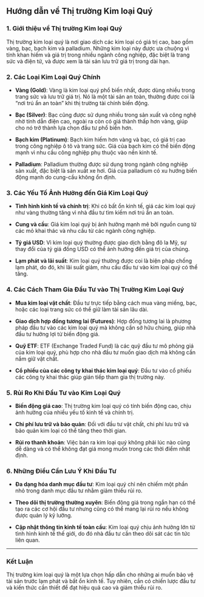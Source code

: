 ## Hướng dẫn về Thị trường Kim loại Quý



### 1. **Giới thiệu về Thị trường Kim loại Quý**

Thị trường kim loại quý là nơi giao dịch các kim loại có giá trị cao, bao gồm vàng, bạc, bạch kim và palladium. Những kim loại này được ưa chuộng vì tính khan hiếm và giá trị trong nhiều ngành công nghiệp, đặc biệt là trang sức và điện tử, và được xem là tài sản lưu trữ giá trị trong dài hạn. 

### 2. **Các Loại Kim Loại Quý Chính**

- **Vàng (Gold)**: Vàng là kim loại quý phổ biến nhất, được dùng nhiều trong trang sức và lưu trữ giá trị. Nó là một tài sản an toàn, thường được coi là “nơi trú ẩn an toàn” khi thị trường tài chính biến động.
  
- **Bạc (Silver)**: Bạc cũng được sử dụng nhiều trong sản xuất và công nghệ nhờ tính dẫn điện cao, ngoài ra còn có giá thành thấp hơn vàng, giúp cho nó trở thành lựa chọn đầu tư phổ biến hơn.

- **Bạch kim (Platinum)**: Bạch kim hiếm hơn vàng và bạc, có giá trị cao trong công nghiệp ô tô và trang sức. Giá của bạch kim có thể biến động mạnh vì nhu cầu công nghiệp phụ thuộc vào nền kinh tế.

- **Palladium**: Palladium thường được sử dụng trong ngành công nghiệp sản xuất, đặc biệt là sản xuất xe hơi. Giá của palladium có xu hướng biến động mạnh do cung-cầu không ổn định.

### 3. **Các Yếu Tố Ảnh Hưởng đến Giá Kim Loại Quý**

- **Tình hình kinh tế và chính trị**: Khi có bất ổn kinh tế, giá các kim loại quý như vàng thường tăng vì nhà đầu tư tìm kiếm nơi trú ẩn an toàn.

- **Cung và cầu**: Giá kim loại quý bị ảnh hưởng mạnh mẽ bởi nguồn cung từ các mỏ khai thác và nhu cầu từ các ngành công nghiệp.

- **Tỷ giá USD**: Vì kim loại quý thường được giao dịch bằng đô la Mỹ, sự thay đổi của tỷ giá đồng USD có thể ảnh hưởng đến giá trị của chúng.

- **Lạm phát và lãi suất**: Kim loại quý thường được coi là biện pháp chống lạm phát, do đó, khi lãi suất giảm, nhu cầu đầu tư vào kim loại quý có thể tăng.

### 4. **Các Cách Tham Gia Đầu Tư vào Thị Trường Kim Loại Quý**

- **Mua kim loại vật chất**: Đầu tư trực tiếp bằng cách mua vàng miếng, bạc, hoặc các loại trang sức có thể giữ làm tài sản lâu dài. 

- **Giao dịch hợp đồng tương lai (Futures)**: Hợp đồng tương lai là phương pháp đầu tư vào các kim loại quý mà không cần sở hữu chúng, giúp nhà đầu tư hưởng lợi từ biến động giá.

- **Quỹ ETF**: ETF (Exchange Traded Fund) là các quỹ đầu tư mô phỏng giá của kim loại quý, phù hợp cho nhà đầu tư muốn giao dịch mà không cần nắm giữ vật chất.

- **Cổ phiếu của các công ty khai thác kim loại quý**: Đầu tư vào cổ phiếu các công ty khai thác giúp gián tiếp tham gia thị trường này.

### 5. **Rủi Ro Khi Đầu Tư vào Kim Loại Quý**

- **Biến động giá cao**: Thị trường kim loại quý có tính biến động cao, chịu ảnh hưởng của nhiều yếu tố kinh tế và chính trị.
  
- **Chi phí lưu trữ và bảo quản**: Đối với đầu tư vật chất, chi phí lưu trữ và bảo quản kim loại có thể tăng theo thời gian.

- **Rủi ro thanh khoản**: Việc bán ra kim loại quý không phải lúc nào cũng dễ dàng và có thể không đạt giá mong muốn trong các thời điểm nhất định.

### 6. **Những Điều Cần Lưu Ý Khi Đầu Tư**

- **Đa dạng hóa danh mục đầu tư**: Kim loại quý chỉ nên chiếm một phần nhỏ trong danh mục đầu tư nhằm giảm thiểu rủi ro.
  
- **Theo dõi thị trường thường xuyên**: Biến động giá trong ngắn hạn có thể tạo ra các cơ hội đầu tư nhưng cũng có thể mang lại rủi ro nếu không được quản lý kỹ lưỡng.

- **Cập nhật thông tin kinh tế toàn cầu**: Kim loại quý chịu ảnh hưởng lớn từ tình hình kinh tế thế giới, do đó nhà đầu tư cần theo dõi sát các tin tức liên quan.

---

### **Kết Luận**

Thị trường kim loại quý là một lựa chọn hấp dẫn cho những ai muốn bảo vệ tài sản trước lạm phát và bất ổn kinh tế. Tuy nhiên, cần có chiến lược đầu tư và kiến thức cần thiết để đạt hiệu quả cao và giảm thiểu rủi ro.
